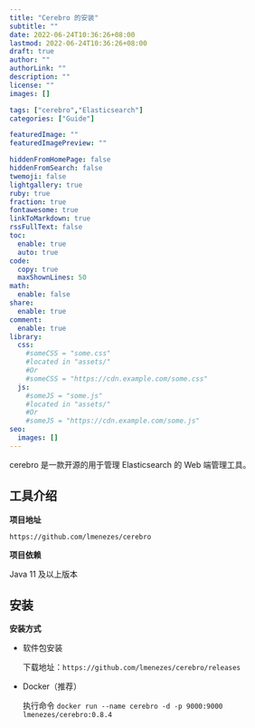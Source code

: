 ```yaml
---
title: "Cerebro 的安装"
subtitle: ""
date: 2022-06-24T10:36:26+08:00
lastmod: 2022-06-24T10:36:26+08:00
draft: true
author: ""
authorLink: ""
description: ""
license: ""
images: []

tags: ["cerebro","Elasticsearch"]
categories: ["Guide"]

featuredImage: ""
featuredImagePreview: ""

hiddenFromHomePage: false
hiddenFromSearch: false
twemoji: false
lightgallery: true
ruby: true
fraction: true
fontawesome: true
linkToMarkdown: true
rssFullText: false
toc:
  enable: true
  auto: true
code:
  copy: true
  maxShownLines: 50
math:
  enable: false
share:
  enable: true
comment:
  enable: true
library:
  css:
    #someCSS = "some.css"
    #located in "assets/"
    #Or
    #someCSS = "https://cdn.example.com/some.css"
  js:
    #someJS = "some.js"
    #located in "assets/"
    #Or
    #someJS = "https://cdn.example.com/some.js"
seo:
  images: []
---
```


cerebro 是一款开源的用于管理 Elasticsearch 的 Web 端管理工具。 

<!--more-->



## 工具介绍



**项目地址**

`https://github.com/lmenezes/cerebro`



**项目依赖**

Java 11 及以上版本



## 安装



**安装方式**

- 软件包安装

  下载地址：`https://github.com/lmenezes/cerebro/releases`

- Docker（推荐）

  执行命令 `docker run --name cerebro -d -p 9000:9000 lmenezes/cerebro:0.8.4`



